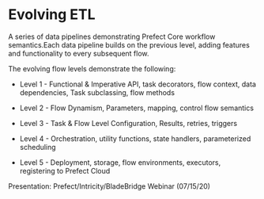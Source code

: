 # Evolving ETL
A series of data pipelines demonstrating Prefect Core workflow semantics.Each data pipeline builds on the previous level, adding features and functionality to every subsequent flow.

The evolving flow levels demonstrate the following:
    
* Level 1 - Functional & Imperative API, task decorators, flow context, data dependencies, Task subclassing, flow methods

* Level 2 - Flow Dynamism, Parameters, mapping, control flow semantics

* Level 3 - Task & Flow Level Configuration, Results, retries, triggers

* Level 4 - Orchestration, utility functions, state handlers, parameterized scheduling

* Level 5 - Deployment, storage, flow environments, executors, registering to Prefect Cloud

Presentation:
Prefect/Intricity/BladeBridge Webinar (07/15/20)
